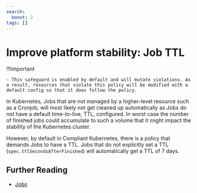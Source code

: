 ```yaml
---
search:
  boost: 2
tags: []
---
```


# Improve platform stability: Job TTL

!!!important

    - This safeguard is enabled by default and will mutate violations. As a result, resources that violate this policy will be modified with a default config so that it does follow the policy.

In Kubernetes, Jobs that are not managed by a higher-level resource such as a Cronjob, will most likely not get cleaned up automatically as Jobs do not have a default time-to-live, TTL, configured.
In worst case the number of finished jobs could accumulate to such a volume that it might impact the stability of the Kubernetes cluster.

However, by default in Compliant Kubernetes, there is a policy that demands Jobs to have a TTL. Jobs that do not explicitly set a TTL (`spec.ttlSecondsAfterFinished`) will automatically get a TTL of 7 days.

## Further Reading

- [Jobs](https://kubernetes.io/docs/concepts/workloads/controllers/job/#clean-up-finished-jobs-automatically)
